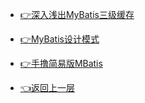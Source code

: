 - [👉深入浅出MyBatis三级缓存](/blog/backend_developer/mybatis/threeCache.md)
- [👉MyBatis设计模式](/blog/backend_developer/mybatis/designPattern.md)
- [👉手撸简易版MBatis](/blog/backend_developer/mybatis/MBatis.md)

- [👈返回上一层](/_sidebar.md)

